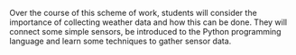 Over the course of this scheme of work, students will consider the importance of collecting weather data and how this can be done. They will connect some simple sensors, be introduced to the Python programming language and learn some techniques to gather sensor data.

